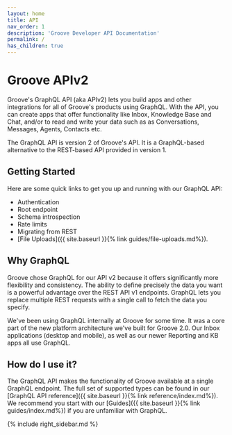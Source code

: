 ```yaml
---
layout: home
title: API
nav_order: 1
description: 'Groove Developer API Documentation'
permalink: /
has_children: true
---
```


# Groove APIv2

Groove's GraphQL API (aka APIv2) lets you build apps and other integrations for
all of Groove's products using GraphQL. With the API, you can create apps that
offer functionality like Inbox, Knowledge Base and Chat, and/or to read and
write your data such as as Conversations, Messages, Agents, Contacts etc.

The GraphQL API is version 2 of Groove's API. It is a GraphQL-based alternative
to the REST-based API provided in version 1.

## Getting Started

Here are some quick links to get you up and running with our GraphQL API:

 - Authentication
 - Root endpoint
 - Schema introspection
 - Rate limits
 - Migrating from REST
 - [File Uploads]({{ site.baseurl }}{% link guides/file-uploads.md%}).

## Why GraphQL

Groove chose GraphQL for our API v2 because it offers significantly more
flexibility and consistency. The ability to define precisely the data you want
is a powerful advantage over the REST API v1 endpoints. GraphQL lets you
replace multiple REST requests with a single call to fetch the data you
specify.

We've been using GraphQL internally at Groove for some time. It was a core part
of the new platform architecture we've built for Groove 2.0. Our Inbox
applications (desktop and mobile), as well as our newer Reporting and KB apps
all use GraphQL.

## How do I use it?

The GraphQL API makes the functionality of Groove available at a single GraphQL
endpoint. The full set of supported types can be found in our [GraphQL API
reference]({{ site.baseurl }}{% link reference/index.md%}).  We recommend you
start with our [Guides]({{ site.baseurl }}{% link guides/index.md%}) if you are
unfamiliar with GraphQL.

{% include right_sidebar.md %}

